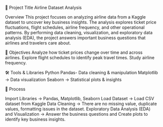📌 Project Title
Airline Dataset Analysis

Overview
This project focuses on analyzing airline data from a Kaggle dataset to uncover key business insights. The analysis explores ticket price fluctuations, flight schedules, airline frequency, and other operational patterns. 
By performing data cleaning, visualization, and exploratory data analysis (EDA), the project answers important business questions that airlines and travelers care about.

🎯 Objectives
Analyze how ticket prices change over time and across airlines.
Explore flight schedules to identify peak travel times.
Study airline frequency.

🛠️ Tools & Libraries
Python
Pandas- Data cleaning & manipulation
Matplotlib → Data visualization
Seaborn → Statistical plots & insights

🔎 Process

Import Libraries → Pandas, Matplotlib, Seaborn
Load Dataset → Load CSV dataset from Kaggle
Data Cleaning → There are no missing value, duplicate values, formatting issues in the dataset.
Exploratory Data Analysis (EDA) and Visualization → Answer the business questions and Create plots to identify key business insights.

